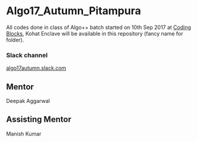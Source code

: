 # Algo17_Autumn_Pitampura
All codes done in class of Algo++ batch started on 10th Sep 2017 at [Coding Blocks](https://codingblocks.com/), Kohat Enclave will be available in this repository (fancy name for folder).

### Slack channel
[algo17autumn.slack.com](https://algo17autumn.slack.com)

## Mentor
Deepak Aggarwal

## Assisting Mentor
Manish Kumar